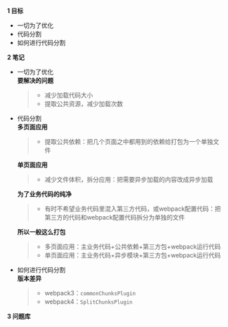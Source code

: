 
**1 目标**
* 一切为了优化
* 代码分割
* 如何进行代码分割

**2 笔记**
* 一切为了优化  
    **要解决的问题**
    > * 减少加载代码大小  
    > * 提取公共资源，减少加载次数  

* 代码分割  
    **多页面应用**
    > * 提取公共依赖：把几个页面之中都用到的依赖给打包为一个单独文件  

    **单页面应用**
    > * 减少文件体积，拆分应用：把需要异步加载的内容改成异步加载  

    **为了业务代码的纯净**
    > * 有时不希望业务代码里混入第三方代码，或webpack配置代码：把第三方的代码和webpack配置代码拆分为单独的文件  

    **所以一般这么打包**
    > * 多页面应用：主业务代码+公共依赖+第三方包+webpack运行代码  
    > * 单页面应用：主业务代码+异步模块+第三方包+webpack运行代码  

* 如何进行代码分割  
    **版本差异**
    > * webpack3：`commonChunksPlugin`  
    > * webpack4：`SplitChunksPlugin`  

**3 问题库**